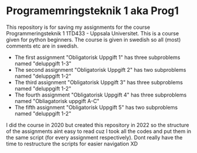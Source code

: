 # Programemringsteknik 1 aka Prog1
This repository is for saving my assignments for the course Programmeringsteknik 1 1TD433 - Uppsala Universitet.
This is a course given for python beginners.
The course is given in swedish so all (most) comments etc are in swedish.

* The first assignment "Obligatorisk Uppgift 1" has three subproblems named "deluppgift 1-3"
* The second assignment "Obligatorisk Uppgift 2" has two subproblems named "deluppgift 1-2"
* The third assignment "Obligatorisk Uppgift 3" has three subproblems named "deluppgift 1-2"
* The fourth assignment "Obligatorisk Uppgift 4" has three subproblems named "Obliagatorisk uppgift A-C"
* The fifth assignment "Obligatorisk Uppgift 5" has two subproblems named "deluppgift 1-2"

I did the course in 2020 but created this repository in 2022 so the structure of the assignments aint easy to read cuz I took all the codes and put them in the same script (for every assignment respectively). Dont really have the time to restructure the scripts for easier navigation XD
